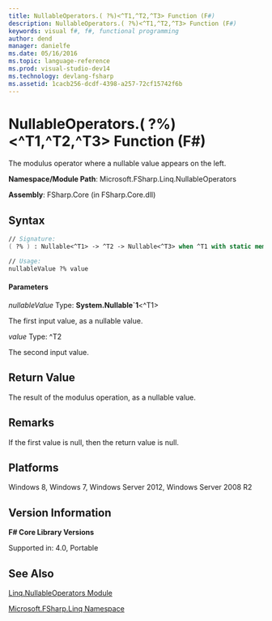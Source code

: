 ```yaml
---
title: NullableOperators.( ?%)<^T1,^T2,^T3> Function (F#)
description: NullableOperators.( ?%)<^T1,^T2,^T3> Function (F#)
keywords: visual f#, f#, functional programming
author: dend
manager: danielfe
ms.date: 05/16/2016
ms.topic: language-reference
ms.prod: visual-studio-dev14
ms.technology: devlang-fsharp
ms.assetid: 1cacb256-dcdf-4398-a257-72cf15742f6b
---
```


# NullableOperators.( ?%)<^T1,^T2,^T3> Function (F#)

The modulus operator where a nullable value appears on the left.

**Namespace/Module Path**: Microsoft.FSharp.Linq.NullableOperators

**Assembly**: FSharp.Core (in FSharp.Core.dll)


## Syntax

```fsharp
// Signature:
( ?% ) : Nullable<^T1> -> ^T2 -> Nullable<^T3> when ^T1 with static member op_Modulus and ^T1 : (new : unit ->  ^T1) and ^T1 : struct and ^T1 :> ValueType and ^T2 with static member op_Modulus and ^T3 : (new : unit ->  ^T3) and ^T3 : struct and ^T3 :> ValueType

// Usage:
nullableValue ?% value
```

#### Parameters
*nullableValue*
Type: **System.Nullable&#96;1**&lt;^T1&gt;


The first input value, as a nullable value.


*value*
Type: ^T2


The second input value.

## Return Value
The result of the modulus operation, as a nullable value.

## Remarks
If the first value is null, then the return value is null.

## Platforms
Windows 8, Windows 7, Windows Server 2012, Windows Server 2008 R2

## Version Information
**F# Core Library Versions**

Supported in: 4.0, Portable

## See Also
[Linq.NullableOperators Module](Linq.NullableOperators-Module-%5BFSharp%5D.md)

[Microsoft.FSharp.Linq Namespace](Microsoft.FSharp.Linq-Namespace-%5BFSharp%5D.md)

